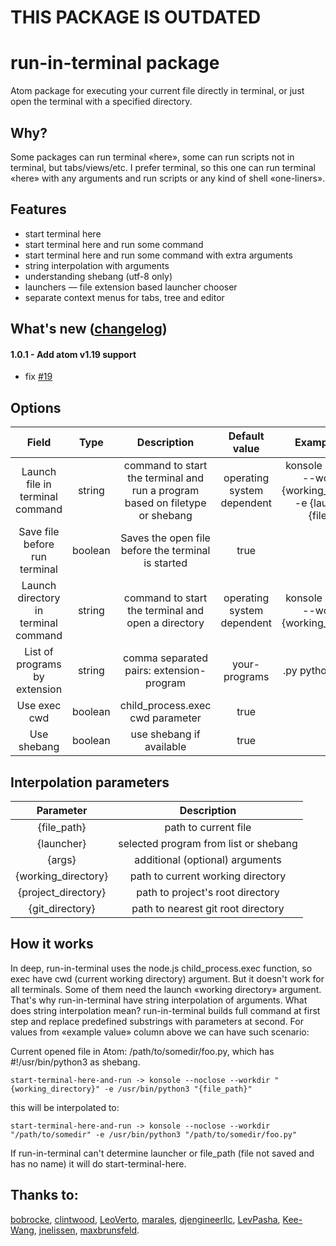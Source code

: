 # THIS PACKAGE IS OUTDATED

# run-in-terminal package

Atom package for executing your current file directly in terminal, or just open the terminal with a specified directory.

## Why?
Some packages can run terminal «here», some can run scripts not in terminal, but tabs/views/etc. I prefer terminal, so this one can run terminal «here» with any arguments and run scripts or any kind of shell «one-liners».

## Features
* start terminal here
* start terminal here and run some command
* start terminal here and run some command with extra arguments
* string interpolation with arguments
* understanding shebang (utf-8 only)
* launchers — file extension based launcher chooser
* separate context menus for tabs, tree and editor

## What's new ([changelog](https://github.com/pohmelie/run-in-terminal/blob/master/CHANGELOG.md))
#### 1.0.1 - Add atom v1.19 support
* fix [#19](https://github.com/pohmelie/run-in-terminal/issues/19)

## Options

| Field                          |   Type  |                Description                               |        Default value             |                 Example value                   |
|:------------------------------:|:-------:|:--------------------------------------------------------:|:--------------------------------:|:-----------------------------------------------:|
| Launch file in terminal command| string  | command to start the terminal and run a program based on filetype or shebang       | operating system dependent       | konsole --noclose --workdir "{working_directory}" -e {launcher} "{file_dir}" |
| Save file before run terminal  | boolean | Saves the open file before the terminal is started       | true                             | -                                               |
| Launch directory in terminal command   | string  | command to start the terminal and open a directory   | operating system dependent   | konsole --noclose --workdir "{working_directory}" |
| List of programs by extension  | string  | comma separated pairs: extension-program                 | your-programs                    | .py python3, .lua lua                           |
| Use exec cwd                   | boolean | child_process.exec cwd parameter                         | true                             | -                                               |
| Use shebang                    | boolean | use shebang if available                                 | true                             | -                                               |


## Interpolation parameters
| Parameter           | Description                       |
|:-------------------:|:---------------------------------:|
| {file_path}         | path to current file              |
| {launcher}          | selected program from list or shebang|
| {args}              | additional (optional) arguments   |
| {working_directory} | path to current working directory |
| {project_directory} | path to project's root directory  |
| {git_directory}     | path to nearest git root directory|


## How it works
In deep, run-in-terminal uses the node.js child_process.exec function, so exec have cwd (current working directory) argument. But it doesn't work for all terminals. Some of them need the launch «working directory» argument. That's why run-in-terminal have string interpolation of arguments. What does string interpolation mean? run-in-terminal builds full command at first step and replace predefined substrings with parameters at second. For values from «example value» column above we can have such scenario:

Current opened file in Atom: /path/to/somedir/foo.py, which has #!/usr/bin/python3 as shebang.

    start-terminal-here-and-run -> konsole --noclose --workdir "{working_directory}" -e /usr/bin/python3 "{file_path}"

this will be interpolated to:

    start-terminal-here-and-run -> konsole --noclose --workdir "/path/to/somedir" -e /usr/bin/python3 "/path/to/somedir/foo.py"

If run-in-terminal can't determine launcher or file_path (file not saved and has no name) it will do start-terminal-here.

## Thanks to:
[bobrocke](https://github.com/bobrocke), [clintwood](https://github.com/clintwood), [LeoVerto](https://github.com/LeoVerto), [marales](https://github.com/marales), [djengineerllc](https://github.com/djengineerllc), [LevPasha](https://github.com/LevPasha), [Kee-Wang](https://github.com/Kee-Wang), [jnelissen](https://github.com/jnelissen), [maxbrunsfeld](https://github.com/maxbrunsfeld).
